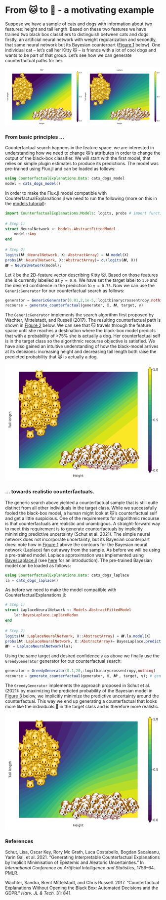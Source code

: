 # From 🐱 to 🐶 - a motivating example

Suppose we have a sample of cats and dogs with information about two features: height and tail length. Based on these two features we have trained two black box classifiers to distinguish between cats and dogs: firstly, an artificial neural network with weight regularization and secondly, that same neural network but its Bayesian counterpart ([Figure 1](#fig-predictive) below). One individual cat – let’s call her Kitty 🐱 – is friends with a lot of cool dogs and wants to be part of that group. Let’s see how we can generate counterfactual paths for her.

![Figure 1: Classification for toy dataset of cats and dogs. The contour indicates confidence in predicted labels. Left: MLP with weight regularization. Right: That same MLP, but with Laplace approximation for posterior predictive.](www/predictive.png)

### From basic principles …

Counterfactual search happens in the feature space: we are interested in understanding how we need to change 🐱’s attributes in order to change the output of the black-box classifier. We will start with the first model, that relies on simple plugin estimates to produce its predictions. The model was pre-trained using Flux.jl and can be loaded as follows:

``` julia
using CounterfactualExplanations.Data: cats_dogs_model
model = cats_dogs_model()
```

In order to make the Flux.jl model compatible with CounterfactualExplanations.jl we need to run the following (more on this in the [models tutorial](https://www.paltmeyer.com/CounterfactualExplanations.jl/dev/tutorials/models/)):

``` julia
import CounterfactualExplanations.Models: logits, probs # import functions in order to extend

# Step 1)
struct NeuralNetwork <: Models.AbstractFittedModel
    model::Any
end

# Step 2)
logits(𝑴::NeuralNetwork, X::AbstractArray) = 𝑴.model(X)
probs(𝑴::NeuralNetwork, X::AbstractArray)= σ.(logits(𝑴, X))
𝑴 = NeuralNetwork(model);
```

Let `x̅` be the 2D-feature vector describing Kitty 🐱. Based on those features she is currently labelled as `y̅ = 0.0`. We have set the target label to `1.0` and the desired confidence in the prediction to `γ = 0.75`. Now we can use the `GenericGenerator` for our counterfactual search as follows:

``` julia
generator = GenericGenerator(0.01,2,1e-5,:logitbinarycrossentropy,nothing)
recourse = generate_counterfactual(generator, x̅, 𝑴, target, γ)
```

The `GenericGenerator` implements the search algorithm first proposed by Wachter, Mittelstadt, and Russell (2017). The resulting counterfactual path is shown in [Figure 2](#fig-recourse-mlp) below. We can see that 🐱 travels through the feature space until she reaches a destination where the black-box model predicts that with a probability of \>75% she is actually a dog. Her counterfactual self is in the target class so the algorithmic recourse objective is satisfied. We have also gained an intuitive understanding of how the black-model arrives at its decisions: increasing height and decreasing tail length both raise the predicted probability that 🐱 is actually a dog.

![Figure 2: Classification for toy dataset of cats and dogs. The contour indicates confidence in predicted labels. Left: MLP with weight regularization. Right: That same MLP, but with Laplace approximation for posterior predictive.](www/recourse_mlp.gif)

### … towards realistic counterfactuals.

The generic search above yielded a counterfactual sample that is still quite distinct from all other individuals in the target class. While we successfully fooled the black-box model, a human might look at 🐱’s counterfactual self and get a little suspicious. One of the requirements for algorithmic recourse is that counterfactuals are realistic and unambigous. A straight-forward way to meet this requirement is to generate counterfactuals by implicitly minimizing predictive uncertainty (Schut et al. 2021). The simple neural network does not incorporate uncertainty, but its Bayesian counterpart does: note how in [Figure 1](#fig-predictive) above the contours for the Bayesian neural network (Laplace) fan out away from the sample. As before we will be using a pre-trained model. Laplace approximation was implemented using [BayesLaplace.jl](https://www.paltmeyer.com/BayesLaplace.jl/dev/) (see [here](https://towardsdatascience.com/go-deep-but-also-go-bayesian-ab25efa6f7b) for an introduction). The pre-trained Bayesian model can be loaded as follows:

``` julia
using CounterfactualExplanations.Data: cats_dogs_laplace
la = cats_dogs_laplace()
```

As before we need to make the model compatible with CounterfactualExplanations.jl:

``` julia
# Step 1)
struct LaplaceNeuralNetwork <: Models.AbstractFittedModel
    la::BayesLaplace.LaplaceRedux
end

# Step 2)
logits(𝑴::LaplaceNeuralNetwork, X::AbstractArray) = 𝑴.la.model(X)
probs(𝑴::LaplaceNeuralNetwork, X::AbstractArray)= BayesLaplace.predict(𝑴.la, X)
𝑴ᴸ = LaplaceNeuralNetwork(la);
```

Using the same target and desired confidence `γ` as above we finally use the `GreedyGenerator` generator for our counterfactual search:

``` julia
generator = GreedyGenerator(0.1,20,:logitbinarycrossentropy,nothing)
recourse = generate_counterfactual(generator, x̅, 𝑴ᴸ, target, γ); # generate recourse
```

The `GreedyGenerator` implements the approach proposed in Schut et al. (2021): by maximizing the predicted probability of the Bayesian model in [Figure 3](#fig-recourse-laplace) below, we implicitly minimize the predictive uncertainty around the counterfactual. This way we end up generating a counterfactual that looks more like the individuals 🐶 in the target class and is therefore more realistic.

![Figure 3: Classification for toy dataset of cats and dogs. The contour indicates confidence in predicted labels. Left: MLP with weight regularization. Right: That same MLP, but with Laplace approximation for posterior predictive.](www/recourse_laplace.gif)

### References

Schut, Lisa, Oscar Key, Rory Mc Grath, Luca Costabello, Bogdan Sacaleanu, Yarin Gal, et al. 2021. “Generating Interpretable Counterfactual Explanations by Implicit Minimisation of Epistemic and Aleatoric Uncertainties.” In *International Conference on Artificial Intelligence and Statistics*, 1756–64. PMLR.

Wachter, Sandra, Brent Mittelstadt, and Chris Russell. 2017. “Counterfactual Explanations Without Opening the Black Box: Automated Decisions and the GDPR.” *Harv. JL & Tech.* 31: 841.
